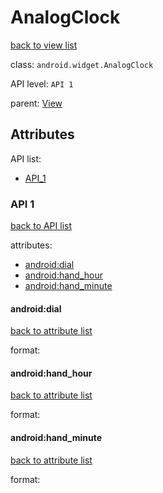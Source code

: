 # AnalogClock

[back to view list](View_list.md#AnalogClock)

class: `android.widget.AnalogClock`

API level: `API 1`

parent: [View](View.md)

## Attributes

<a name="api_list"></a>API list:

* [API_1](#api_1)

### <a name="api_1"></a>API 1

[back to API list](#api_list)

attributes:

* [android:dial](#android_dial)
* [android:hand_hour](#android_hand_hour)
* [android:hand_minute](#android_hand_minute)

#### <a name="android_dial"></a>android:dial

[back to attribute list](#api_21)

format: 

#### <a name="android_hand_hour"></a>android:hand_hour

[back to attribute list](#api_21)

format: 

#### <a name="android_hand_minute"></a>android:hand_minute

[back to attribute list](#api_21)

format: 